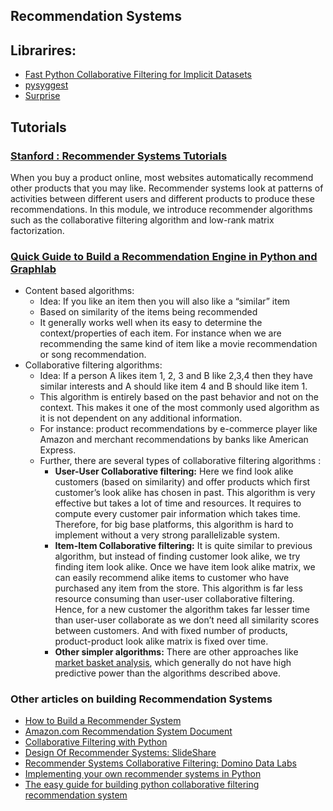 ##  Recommendation Systems ##

## Librarires:

 - [Fast Python Collaborative Filtering for Implicit Datasets](https://github.com/benfred/implicit)
 - [pysyggest](https://code.google.com/archive/p/pysuggest/downloads)
 - [Surprise](https://github.com/NicolasHug/Surprise)


## Tutorials ##

### [Stanford : Recommender Systems Tutorials](https://www.coursera.org/learn/machine-learning/lecture/f26nH/collaborative-filtering-algorithm) ###
When you buy a product online, most websites automatically recommend other products that you may like. Recommender systems look at patterns of activities between different users and different products to produce these recommendations. In this module, we introduce recommender algorithms such as the collaborative filtering algorithm and low-rank matrix factorization.

### [Quick Guide to Build a Recommendation Engine in Python and Graphlab](https://www.analyticsvidhya.com/blog/2016/06/quick-guide-build-recommendation-engine-python/)

- Content based algorithms:
  - Idea: If you like an item then you will also like a “similar” item
  - Based on similarity of the items being recommended
  - It generally works well when its easy to determine the context/properties of each item. For instance when we are recommending the same kind of item like a movie recommendation or song recommendation.
- Collaborative filtering algorithms:
  - Idea: If a person A likes item 1, 2, 3 and B like 2,3,4 then they have similar interests and A should like item 4 and B should like item 1.
  - This algorithm is entirely based on the past behavior and not on the context. This makes it one of the most commonly used algorithm as it is not dependent on any additional information.
  - For instance: product recommendations by e-commerce player like Amazon and merchant recommendations by banks like American Express.
  - Further, there are several types of collaborative filtering algorithms :
     - **User-User Collaborative filtering:** Here we find look alike customers (based on similarity) and offer products which first customer’s look alike has chosen in past. This algorithm is very effective but takes a lot of time and resources. It requires to compute every customer pair information which takes time. Therefore, for big base platforms, this algorithm is hard to implement without a very strong parallelizable system.
     - **Item-Item Collaborative filtering:** It is quite similar to previous algorithm, but instead of finding customer look alike, we try finding item look alike. Once we have item look alike matrix, we can easily recommend alike items to customer who have purchased any item from the store. This algorithm is far less resource consuming than user-user collaborative filtering. Hence, for a new customer the algorithm takes far lesser time than user-user collaborate as we don’t need all similarity scores between customers. And with fixed number of products, product-product look alike matrix is fixed over time.
     - **Other simpler algorithms:** There are other approaches like [market basket analysis](https://www.analyticsvidhya.com/blog/2014/08/visualizing-market-basket-analysis/), which generally do not have high predictive power than the algorithms described above.

### Other articles on building Recommendation Systems ###
 - [How to Build a Recommender System](https://blogs.gartner.com/martin-kihn/how-to-build-a-recommender-system-in-python/) 
 - [Amazon.com Recommendation System Document](https://github.com/Avkash/mldl/blob/master/pages/docs/articles/Amazon-Recommendations.pdf)
 - [Collaborative Filtering with Python](http://www.salemmarafi.com/code/collaborative-filtering-with-python/)
 - [Design Of Recommender Systems: SlideShare](https://www.slideshare.net/rashmi/design-of-recommender-systems)
 - [Recommender Systems Collaborative Filtering: Domino Data Labs](https://blog.dominodatalab.com/recommender-systems-collaborative-filtering/)
 - [Implementing your own recommender systems in Python](https://cambridgespark.com/content/tutorials/implementing-your-own-recommender-systems-in-Python/index.html)
 - [The easy guide for building python collaborative filtering recommendation system](https://medium.com/@m_n_malaeb/the-easy-guide-for-building-python-collaborative-filtering-recommendation-system-in-2017-d2736d2e92a8)


